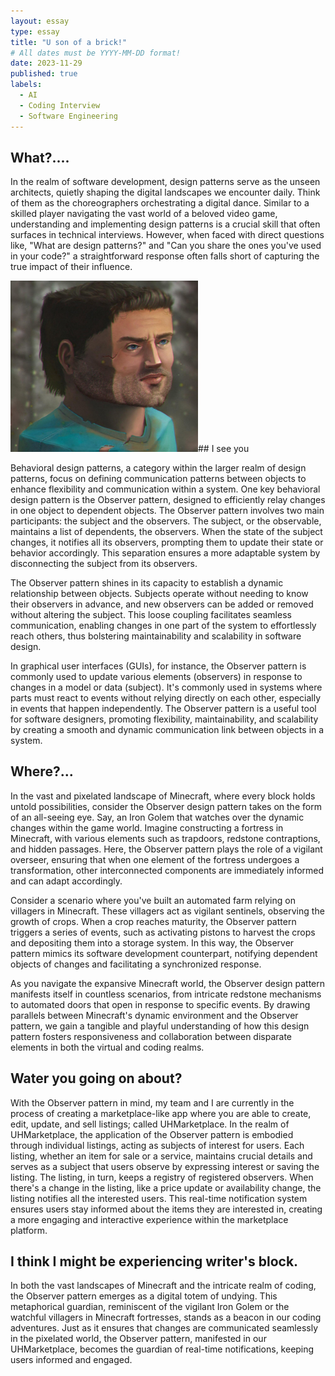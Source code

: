```yaml
---
layout: essay
type: essay
title: "U son of a brick!"
# All dates must be YYYY-MM-DD format!
date: 2023-11-29
published: true
labels:
  - AI
  - Coding Interview
  - Software Engineering
---
```


## What?....

In the realm of software development, design patterns serve as the unseen architects, quietly shaping the digital landscapes we encounter daily. Think of them as the choreographers orchestrating a digital dance. Similar to a skilled player navigating the vast world of a beloved video game, understanding and implementing design patterns is a crucial skill that often surfaces in technical interviews. However, when faced with direct questions like, "What are design patterns?" and "Can you share the ones you've used in your code?" a straightforward response often falls short of capturing the true impact of their influence. 

<img width="300px" class="rounded float-start pe-4" src="../img/steve.jpg">## I see you

Behavioral design patterns, a category within the larger realm of design patterns, focus on defining communication patterns between objects to enhance flexibility and communication within a system. One key behavioral design pattern is the Observer pattern, designed to efficiently relay changes in one object to dependent objects. The Observer pattern involves two main participants: the subject and the observers. The subject, or the observable, maintains a list of dependents, the observers. When the state of the subject changes, it notifies all its observers, prompting them to update their state or behavior accordingly. This separation ensures a more adaptable system by disconnecting the subject from its observers.

The Observer pattern shines in its capacity to establish a dynamic relationship between objects. Subjects operate without needing to know their observers in advance, and new observers can be added or removed without altering the subject. This loose coupling facilitates seamless communication, enabling changes in one part of the system to effortlessly reach others, thus bolstering maintainability and scalability in software design.

In graphical user interfaces (GUIs), for instance, the Observer pattern is commonly used to update various elements (observers) in response to changes in a model or data (subject). It's commonly used in systems where parts must react to events without relying directly on each other, especially in events that happen independently. The Observer pattern is a useful tool for software designers, promoting flexibility, maintainability, and scalability by creating a smooth and dynamic communication link between objects in a system.

## Where?...

In the vast and pixelated landscape of Minecraft, where every block holds untold possibilities, consider the Observer design pattern takes on the form of an all-seeing eye. Say, an Iron Golem that watches over the dynamic changes within the game world. Imagine constructing a fortress in Minecraft, with various elements such as trapdoors, redstone contraptions, and hidden passages. Here, the Observer pattern plays the role of a vigilant overseer, ensuring that when one element of the fortress undergoes a transformation, other interconnected components are immediately informed and can adapt accordingly.

Consider a scenario where you've built an automated farm relying on villagers in Minecraft. These villagers act as vigilant sentinels, observing the growth of crops. When a crop reaches maturity, the Observer pattern triggers a series of events, such as activating pistons to harvest the crops and depositing them into a storage system. In this way, the Observer pattern mimics its software development counterpart, notifying dependent objects of changes and facilitating a synchronized response.

As you navigate the expansive Minecraft world, the Observer design pattern manifests itself in countless scenarios, from intricate redstone mechanisms to automated doors that open in response to specific events. By drawing parallels between Minecraft's dynamic environment and the Observer pattern, we gain a tangible and playful understanding of how this design pattern fosters responsiveness and collaboration between disparate elements in both the virtual and coding realms.

## Water you going on about?

With the Observer pattern in mind, my team and I are currently in the process of creating a marketplace-like app where you are able to create, edit, update, and sell listings; called UHMarketplace. In the realm of UHMarketplace, the application of the Observer pattern is embodied through individual listings, acting as subjects of interest for users. Each listing, whether an item for sale or a service, maintains crucial details and serves as a subject that users observe by expressing interest or saving the listing. The listing, in turn, keeps a registry of registered observers. When there's a change in the listing, like a price update or availability change, the listing notifies all the interested users. This real-time notification system ensures users stay informed about the items they are interested in, creating a more engaging and interactive experience within the marketplace platform.

## I think I might be experiencing writer's block.

In both the vast landscapes of Minecraft and the intricate realm of coding, the Observer pattern emerges as a digital totem of undying. This metaphorical guardian, reminiscent of the vigilant Iron Golem or the watchful villagers in Minecraft fortresses, stands as a beacon in our coding adventures. Just as it ensures that changes are communicated seamlessly in the pixelated world, the Observer pattern, manifested in our UHMarketplace, becomes the guardian of real-time notifications, keeping users informed and engaged.
